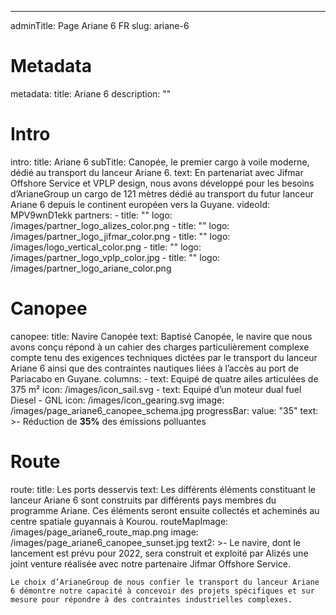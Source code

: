 ---
adminTitle: Page Ariane 6 FR
slug: ariane-6
# Metadata
metadata: 
  title: Ariane 6
  description: ""
# Intro
intro:
  title: Ariane 6
  subTitle: Canopée, le premier cargo à voile moderne, dédié au transport du lanceur Ariane 6.
  text: En partenariat avec Jifmar Offshore Service et VPLP design, nous avons développé pour les besoins d’ArianeGroup un cargo de 121 mètres dédié au transport du futur lanceur Ariane 6 depuis le continent européen vers la Guyane.
  videoId: MPV9wnD1ekk
  partners: 
    - title: ""
      logo: /images/partner_logo_alizes_color.png
    - title: ""
      logo: /images/partner_logo_jifmar_color.png
    - title: ""
      logo: /images/logo_vertical_color.png
    - title: ""
      logo: /images/partner_logo_vplp_color.jpg
    - title: ""
      logo: /images/partner_logo_ariane_color.png
# Canopee
canopee:
  title: Navire Canopée
  text: Baptisé Canopée, le navire que nous avons conçu répond à un cahier des charges particulièrement complexe compte tenu des exigences techniques dictées par le transport du lanceur Ariane 6 ainsi que des contraintes nautiques liées à l’accès au port de Pariacabo en Guyane.
  columns:
    - text: Equipé de quatre ailes articulées de 375 m²
      icon: /images/icon_sail.svg
    - text: Equipé d’un moteur dual fuel Diesel - GNL
      icon: /images/icon_gearing.svg
  image: /images/page_ariane6_canopee_schema.jpg
  progressBar:
    value: "35"
    text: >-
      Réduction de **35%** des émissions polluantes
# Route
route:
  title: Les ports desservis
  text: Les différents éléments constituant le lanceur Ariane 6 sont construits par différents pays membres du programme Ariane. Ces éléments seront ensuite collectés et acheminés au centre spatiale guyannais à Kourou.
  routeMapImage: /images/page_ariane6_route_map.png
  image: /images/page_ariane6_canopee_sunset.jpg
  text2: >-
    Le navire, dont le lancement est prévu pour 2022, sera construit et exploité par Alizés une joint venture réalisée avec notre partenaire Jifmar Offshore Service.
    
    
    Le choix d’ArianeGroup de nous confier le transport du lanceur Ariane 6 démontre notre capacité à concevoir des projets spécifiques et sur mesure pour répondre à des contraintes industrielles complexes.
